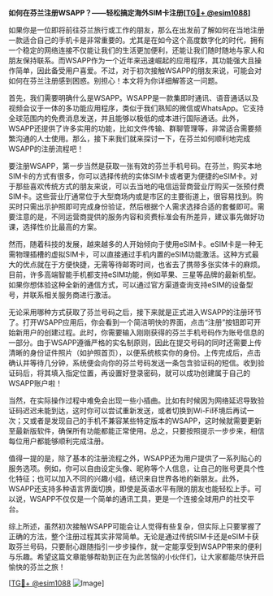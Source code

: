 **如何在芬兰注册WSAPP？——轻松搞定海外SIM卡注册[[TG💪+ @esim1088](https://t.me/s/esim1088)]**

如果你是一位即将前往芬兰旅行或工作的朋友，那么在出发前了解如何在当地注册一款适合自己的手机卡是非常重要的。尤其是在如今这个高度数字化的时代，拥有一个稳定的网络连接不仅能让我们的生活更加便利，还能让我们随时随地与家人和朋友保持联系。而WSAPP作为一个近年来迅速崛起的应用程序，其功能强大且操作简单，因此备受用户喜爱。不过，对于初次接触WSAPP的朋友来说，可能会对如何在芬兰注册感到困惑。别担心！本文将为你详细解答这一问题。

首先，我们需要明确什么是WSAPP。WSAPP是一款集即时通讯、语音通话以及视频会议于一体的多功能应用程序，类似于我们熟知的微信或WhatsApp。它支持全球范围内的免费消息发送，并且能够以极低的成本进行国际通话。此外，WSAPP还提供了许多实用的功能，比如文件传输、群聊管理等，非常适合需要频繁沟通的人士使用。那么，接下来我们就来探讨一下，在芬兰如何顺利地完成WSAPP的注册流程吧！

要注册WSAPP，第一步当然是获取一张有效的芬兰手机号码。在芬兰，购买本地SIM卡的方式有很多，你可以选择传统的实体SIM卡或者更为便捷的eSIM卡。对于那些喜欢传统方式的朋友来说，可以去当地的电信运营商营业厅购买一张预付费SIM卡。这些营业厅通常位于大型商场内或是市区的主要街道上，很容易找到。购买时只需出示护照即可完成身份验证，然后根据个人需求选择合适的套餐即可。需要注意的是，不同运营商提供的服务内容和资费标准会有所差异，建议事先做好功课，选择性价比最高的方案。

然而，随着科技的发展，越来越多的人开始倾向于使用eSIM卡。eSIM卡是一种无需物理插槽的虚拟SIM卡，可以直接通过手机内置的eSIM功能激活。这种方式最大的优点就在于方便快捷，无需等待邮寄时间，也省去了携带多张实体卡的麻烦。目前，许多高端智能手机都支持eSIM功能，例如苹果、三星等品牌的最新机型。如果你想体验这种全新的通信方式，可以通过官方渠道查询支持eSIM的设备型号，并联系相关服务商进行激活。

无论采用哪种方式获取了芬兰号码之后，接下来就是正式进入WSAPP的注册环节了。打开WSAPP应用后，你会看到一个简洁明快的界面，点击“注册”按钮即可开始新用户的创建过程。此时，你需要输入刚刚获得的芬兰手机号码作为账号信息的一部分。由于WSAPP遵循严格的实名制原则，因此在提交号码的同时还需要上传清晰的身份证件照片（如护照首页），以便系统核实你的身份。上传完成后，点击确认并等待几分钟，系统便会向你的芬兰号码发送一条包含验证码的短信。收到验证码后，将其填入指定位置，再设置好登录密码，就可以成功创建属于自己的WSAPP账户啦！

当然，在实际操作过程中难免会出现一些小插曲。比如有时候因为网络延迟导致验证码迟迟未能到达，这时你可以尝试重新发送，或者切换到Wi-Fi环境后再试一次；又或者是发现自己的手机不兼容某些特定版本的WSAPP，这时候就需要更新至最新版软件，确保所有功能都能正常使用。总之，只要按照提示一步步来，相信每位用户都能够顺利完成注册。

值得一提的是，除了基本的注册流程之外，WSAPP还为用户提供了一系列贴心的服务选项。例如，你可以自由设定头像、昵称等个人信息，让自己的账号更具个性化特征；也可以加入不同的兴趣小组，结识来自世界各地的新朋友。此外，WSAPP还支持多种语言界面切换，即使是英语水平有限的朋友也能轻松上手。可以说，WSAPP不仅仅是一个简单的通讯工具，更是一个连接全球用户的社交平台。

综上所述，虽然初次接触WSAPP可能会让人觉得有些复杂，但实际上只要掌握了正确的方法，整个注册过程其实非常简单。无论是通过传统SIM卡还是eSIM卡获取芬兰号码，只要耐心跟随指引一步步操作，就一定能享受到WSAPP带来的便利与乐趣。希望这篇文章能够帮助到正在为此苦恼的小伙伴们，让大家都能尽快开启愉快的芬兰之旅！

[[TG💪+ @esim1088](https://t.me/s/esim1088) ![Image](https://i.postimg.cc/4NQfJmqS/Snipaste-2025-05-13-00-14-12.png)]